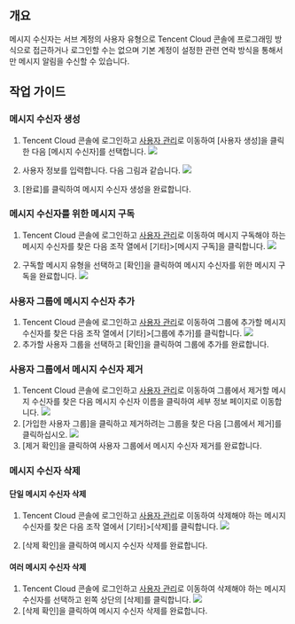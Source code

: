 ## 개요
메시지 수신자는 서브 계정의 사용자 유형으로 Tencent Cloud 콘솔에 프로그래밍 방식으로 접근하거나 로그인할 수는 없으며 기본 계정이 설정한 관련 연락 방식을 통해서만 메시지 알림을 수신할 수 있습니다.

## 작업 가이드

### 메시지 수신자 생성

1. Tencent Cloud 콘솔에 로그인하고 [사용자 관리](https://console.cloud.tencent.com/cam)로 이동하여 [사용자 생성]을 클릭한 다음 [메시지 수신자]를 선택합니다.
![](https://main.qcloudimg.com/raw/920b6e3600bcf614fc7767fe47e4702e.png)

2. 사용자 정보를 입력합니다. 다음 그림과 같습니다.
![](https://main.qcloudimg.com/raw/6c10fae847fab945fd82483cbc6af6e7.png)

3. [완료]를 클릭하여 메시지 수신자 생성을 완료합니다.

### 메시지 수신자를 위한 메시지 구독

1. Tencent Cloud 콘솔에 로그인하고 [사용자 관리](https://console.cloud.tencent.com/cam)로 이동하여 메시지 구독해야 하는 메시지 수신자를 찾은 다음 조작 열에서 [기타]>[메시지 구독]을 클릭합니다.
![](https://main.qcloudimg.com/raw/fcb9dbffd321d7309d18832962c150c7.png)

2. 구독할 메시지 유형을 선택하고 [확인]을 클릭하여 메시지 수신자를 위한 메시지 구독을 완료합니다.
![](https://main.qcloudimg.com/raw/bda3c9ec8789385021bc4140d8ef6f27.png)

### 사용자 그룹에 메시지 수신자 추가
1. Tencent Cloud 콘솔에 로그인하고 [사용자 관리](https://console.cloud.tencent.com/cam)로 이동하여 그룹에 추가할 메시지 수신자를 찾은 다음 조작 열에서 [기타]>[그룹에 추가]를 클릭합니다.
![](https://main.qcloudimg.com/raw/44d2ecbd57aaa1bedd1f0a8b25055289.png)
2. 추가할 사용자 그룹을 선택하고 [확인]을 클릭하여 그룹에 추가를 완료합니다.


### 사용자 그룹에서 메시지 수신자 제거
1. Tencent Cloud 콘솔에 로그인하고 [사용자 관리](https://console.cloud.tencent.com/cam)로 이동하여 그룹에서 제거할 메시지 수신자를 찾은 다음 메시지 수신자 이름을 클릭하여 세부 정보 페이지로 이동합니다.
![](https://main.qcloudimg.com/raw/9097874a734e5d34652680d9d4568a84.png)
2. [가입한 사용자 그룹]을 클릭하고 제거하려는 그룹을 찾은 다음 [그룹에서 제거]를 클릭하십시오.
![](https://main.qcloudimg.com/raw/f740f76509272ad74aa94079ffe4f230.png)
3. [제거 확인]을 클릭하여 사용자 그룹에서 메시지 수신자 제거를 완료합니다.

### 메시지 수신자 삭제
#### 단일 메시지 수신자 삭제
1. Tencent Cloud 콘솔에 로그인하고 [사용자 관리](https://console.cloud.tencent.com/cam)로 이동하여 삭제해야 하는 메시지 수신자를 찾은 다음 조작 열에서 [기타]>[삭제]를 클릭합니다.
![](https://main.qcloudimg.com/raw/b90c0a348cc4264c2a549cd86883adba.png)

2. [삭제 확인]을 클릭하여 메시지 수신자 삭제를 완료합니다.

#### 여러 메시지 수신자 삭제
1. Tencent Cloud 콘솔에 로그인하고 [사용자 관리](https://console.cloud.tencent.com/cam)로 이동하여 삭제해야 하는 메시지 수신자를 선택하고 왼쪽 상단의 [삭제]를 클릭합니다.
![](https://main.qcloudimg.com/raw/339a1322aeac39e44e76b11b16cddd73.png)
2. [삭제 확인]을 클릭하여 메시지 수신자 삭제를 완료합니다.
